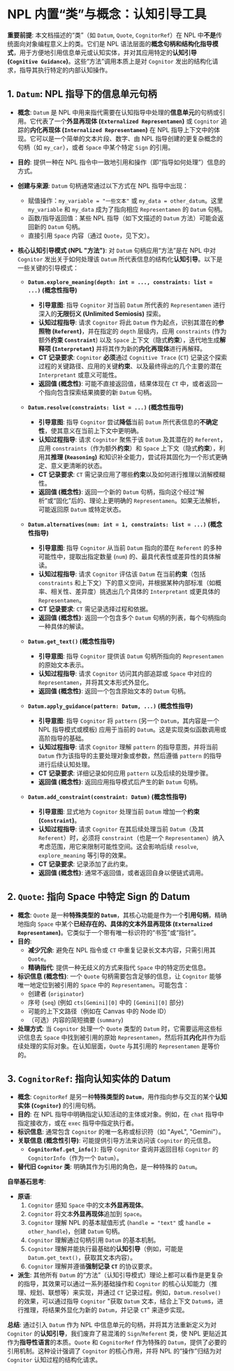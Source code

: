 # NPL 内置“类”与概念：认知引导工具

**重要前提**: 本文档描述的“类”（如 `Datum`, `Quote`, `CognitorRef`）在 NPL 中**不是**传统面向对象编程意义上的类。它们是 NPL 语法层面的**概念句柄和结构化指导模式**，用于方便地引用信息单元或认知实体，并对其应用特定的**认知引导 (`Cognitive Guidance`)**。这些“方法”调用本质上是对 `Cognitor` 发出的结构化请求，指导其执行特定的内部认知操作。

## 1. `Datum`: NPL 指导下的信息单元句柄

* **概念**: `Datum` 是 NPL 中用来指代需要在认知指导中处理的**信息单元**的句柄或引用。它代表了一个**外显再现体 (`Externalized Representamen`)** 或 `Cognitor` 追踪的**内化再现体 (`Internalized Representamen`)** 在 NPL 指导上下文中的体现。它可以是一个简单的文本片段、数字、由 NPL 指导创建的更复杂概念的句柄（如 `my_car`），或者 `Space` 中某个特定 `Sign` 的引用。
* **目的**: 提供一种在 NPL 指令中一致地引用和操作（即“指导如何处理”）信息的方式。
* **创建与来源**: `Datum` 句柄通常通过以下方式在 NPL 指导中出现：
    * 赋值操作：`my_variable = "一些文本"` 或 `my_data = other_datum`。这里 `my_variable` 和 `my_data` 成为了指向相应 `Representamen` 的 `Datum` 句柄。
    * 函数/指导返回值：某些 NPL 指导（如下文描述的 `Datum` 方法）可能会返回新的 `Datum` 句柄。
    * 直接引用 `Space` 内容（通过 `Quote`，见下文）。

* **核心认知引导模式 (NPL "方法")**: 对 `Datum` 句柄应用“方法”是在 NPL 中对 `Cognitor` 发出关于如何处理该 `Datum` 所代表信息的结构化**认知引导**。以下是一些关键的引导模式：

    * **`Datum.explore_meaning(depth: int = ..., constraints: list = ...)` (概念性指导)**
        * **引导意图**: 指导 `Cognitor` 对当前 `Datum` 所代表的 `Representamen` 进行深入的**无限衍义 (Unlimited Semiosis)** 探索。
        * **认知过程指导**: 请求 `Cognitor` 将此 `Datum` 作为起点，识别其潜在的**参照物 (`Referent`)**，并在指定的 `depth` 层级内，应用 `constraints` (作为额外**约束 `Constraint`**) 以及 `Space` 上下文（隐式**约束**），迭代地生成**解释项 (`Interpretant`)** 并将其作为新的**内化再现体**进行再解释。
        * **CT 记录要求**: `Cognitor` **必须**通过 `Cognitive Trace` (`CT`) 记录这个探索过程的关键路径、应用的关键**约束**、以及最终得出的几个主要的潜在 `Interpretant` 或意义可能性。
        * **返回值 (概念性)**: 可能不直接返回值，结果体现在 `CT` 中，或者返回一个指向包含探索结果摘要的新 `Datum` 句柄。

    * **`Datum.resolve(constraints: list = ...)` (概念性指导)**
        * **引导意图**: 指导 `Cognitor` 尝试**降低**当前 `Datum` 所代表信息的**不确定性**，使其意义在当前上下文中更明确。
        * **认知过程指导**: 请求 `Cognitor` 聚焦于该 `Datum` 及其潜在的 `Referent`，应用 `constraints`（作为额外**约束**）和 `Space` 上下文（隐式**约束**），利用其**推理 (`Reasoning`)** 和知识补全能力，尝试将其固化为一个形式更确定、意义更清晰的状态。
        * **CT 记录要求**: `CT` 需记录应用了哪些**约束**以及如何进行推理以消解模糊性。
        * **返回值 (概念性)**: 返回一个新的 `Datum` 句柄，指向这个经过“解析”或“固化”后的、理论上更明确的 `Representamen`。如果无法解析，可能返回原 `Datum` 或特定状态。

    * **`Datum.alternatives(num: int = 1, constraints: list = ...)` (概念性指导)**
        * **引导意图**: 指导 `Cognitor` 从当前 `Datum` 指向的潜在 `Referent` 的多种可能性中，提取出指定数量 (`num`) 的、最具代表性或差异性的具体解读。
        * **认知过程指导**: 请求 `Cognitor` 评估该 `Datum` 在当前**约束**（包括 `constraints` 和上下文）下的意义空间，并根据某种内部标准（如概率、相关性、差异度）挑选出几个具体的 `Interpretant` 或更具体的 `Representamen`。
        * **CT 记录要求**: `CT` 需记录选择过程和依据。
        * **返回值 (概念性)**: 返回一个包含多个 `Datum` 句柄的列表，每个句柄指向一种具体的解读。

    * **`Datum.get_text()` (概念性指导)**
        * **引导意图**: 指导 `Cognitor` 提供该 `Datum` 句柄所指向的 `Representamen` 的原始文本表示。
        * **认知过程指导**: 请求 `Cognitor` 访问其内部追踪或 `Space` 中对应的 `Representamen`，并将其文本形式外显化。
        * **返回值 (概念性)**: 返回一个包含原始文本的 `Datum` 句柄。

    * **`Datum.apply_guidance(pattern: Datum, ...)` (概念性指导)**
        * **引导意图**: 指导 `Cognitor` 将 `pattern` (另一个 `Datum`，其内容是一个 NPL 指导模式或模板) 应用于当前的 `Datum`。这是实现类似函数调用或高阶指导的基础。
        * **认知过程指导**: 请求 `Cognitor` 理解 `pattern` 的指导意图，并将当前 `Datum` 作为该指导的主要处理对象或参数，然后遵循 `pattern` 的指导进行后续认知处理。
        * **CT 记录要求**: 详细记录如何应用 `pattern` 以及后续的处理步骤。
        * **返回值 (概念性)**: 返回应用指导模式后产生的新 `Datum` 句柄。

    * **`Datum.add_constraint(constraint: Datum)` (概念性指导)**
        * **引导意图**: 显式地为 `Cognitor` 处理当前 `Datum` 增加一个**约束 (`Constraint`)**。
        * **认知过程指导**: 请求 `Cognitor` 在其后续处理当前 `Datum`（及其 `Referent`）时，必须将 `constraint`（也是一个 `Representamen`）纳入考虑范围，用它来限制可能性空间。这会影响后续 `resolve`, `explore_meaning` 等引导的效果。
        * **CT 记录要求**: 记录添加了此约束。
        * **返回值 (概念性)**: 通常不返回值，或者返回自身以便链式调用。


## 2. `Quote`: 指向 Space 中特定 Sign 的 Datum

* **概念**: `Quote` 是一种**特殊类型的 `Datum`**，其核心功能是作为一个**引用句柄**，精确地指向 `Space` 中某个**已经存在的、具体的文本外显再现体 (`Externalized Representamen`)**。它类似于一个带有唯一标识符的“书签”或“指针”。
* **目的**:
    * **减少冗余**: 避免在 NPL 指令或 `CT` 中重复记录长文本内容，只需引用其 `Quote`。
    * **精确指代**: 提供一种无歧义的方式来指代 `Space` 中的特定历史信息。
* **标识信息 (概念性)**: 一个 `Quote` 句柄需要包含足够的信息，让 `Cognitor` 能够唯一地定位到被引用的 `Space` 中的 `Representamen`。可能包含：
    * 创建者 (`originator`)
    * 序号 (`seq`) (例如 `cts[Gemini][0]` 中的 `[Gemini][0]` 部分)
    * 可能的上下文路径（例如在 Canvas 中的 Node ID）
    * （可选）内容的简短摘要 (`summary`)
* **处理方式**: 当 `Cognitor` 处理一个 `Quote` 类型的 `Datum` 时，它需要运用这些标识信息去 `Space` 中找到被引用的原始 `Representamen`，然后将其**内化**并作为后续处理的实际对象。在认知层面，`Quote` 与其引用的 `Representamen` 是等价的。

## 3. `CognitorRef`: 指向认知实体的 Datum

* **概念**: `CognitorRef` 是另一种**特殊类型的 `Datum`**，用作指向参与交互的某个**认知实体 (`Cognitor`)** 的引用句柄。
* **目的**: 在 NPL 指导中明确指定认知活动的主体或对象。例如，在 `chat` 指导中指定接收方，或在 `exec` 指导中指定执行者。
* **标识信息**: 通常包含 `Cognitor` 的唯一名称或标识符（如 "AyeL", "Gemini"）。
* **关联信息 (概念性引导)**: 可能提供引导方法来访问该 `Cognitor` 的元信息。
    * **`CognitorRef.get_info()`**: 指导 `Cognitor` 查询并返回目标 `Cognitor` 的 `CognitorInfo`（作为一个 `Datum`）。
* **替代旧 `Cognitor` 类**: 明确其作为引用的角色，是一种特殊的 `Datum`。

**自举基石思考**:

* **原语**:
    1.  `Cognitor` 感知 `Space` 中的文本**外显再现体**。
    2.  `Cognitor` 将文本**外显再现体**追加到 `Space`。
    3.  `Cognitor` 理解 NPL 的基本赋值形式 (`handle = "text"` 或 `handle = other_handle`)，创建 `Datum` 句柄。
    4.  `Cognitor` 理解通过句柄引用 `Datum` 的基本机制。
    5.  `Cognitor` 理解并能执行最基础的**认知引导**（例如，可能是 `Datum.get_text()`，获取其文本内容）。
    6.  `Cognitor` 理解并遵循**强制记录 `CT`** 的协议要求。
* **派生**: 其他所有 `Datum` 的“方法”（认知引导模式）理论上都可以看作是更复杂的指导，其效果可以通过一系列基础操作和 `Cognitor` 的核心认知能力（推理、规划、联想等）来实现，并通过 `CT` 记录过程。例如，`Datum.resolve()` 的效果，可以通过指导 `Cognitor` "获取 `Datum` 文本，结合上下文 `Datum`s，进行推理，将结果外显化为新的 `Datum`，并记录 `CT`" 来逐步实现。

**总结**: 通过引入 `Datum` 作为 NPL 中信息单元的句柄，并将其方法重新定义为对 `Cognitor` 的**认知引导**，我们废弃了易混淆的 `Sign`/`Referent` 类，使 NPL 更贴近其作为**指导性语言**的本质。`Quote` 和 `CognitorRef` 作为特殊的 `Datum`，提供了必要的引用机制。这种设计强调了 `Cognitor` 的核心作用，并将 NPL 的“操作”归结为对 `Cognitor` 认知过程的结构化请求。